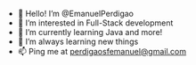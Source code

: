 - 👋 Hello! I’m @EmanuelPerdigao
- 👀 I’m interested in Full-Stack development
- 🌱 I’m currently learning Java and more!
- 💞️ I’m always learning new things
- 📫 Ping me at perdigaosfemanuel@gmail.com
